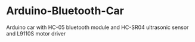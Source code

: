 # Arduino-Bluetooth-Car
Arduino car with HC-05 bluetooth module and HC-SR04 ultrasonic sensor and L9110S motor driver
